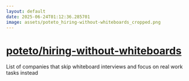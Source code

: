 ```yaml
---
layout: default
date: 2025-06-24T01:12:36.285701
image: assets/poteto_hiring-without-whiteboards_cropped.png
---
```


# [poteto/hiring-without-whiteboards](https://github.com/poteto/hiring-without-whiteboards)

List of companies that skip whiteboard interviews and focus on real work tasks instead
